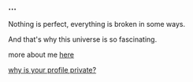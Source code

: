 ### ...

Nothing is perfect, everything is broken in some ways.

And that's why this universe is so fascinating.

more about me [here](https://arnvgh.me/about)

[why is your profile private?](https://links.arnvgh.me/why) 
